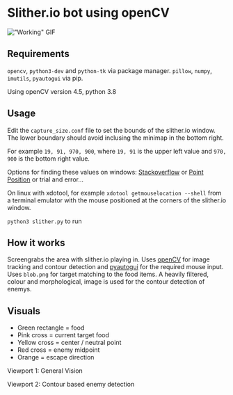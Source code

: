 # Slither.io bot using openCV

!["Working" GIF](currentprogress.gif)

## Requirements

`opencv`, `python3-dev` and `python-tk` via package manager. `pillow`, `numpy`, `imutils`, `pyautogui` via pip. 

Using openCV version 4.5, python 3.8

## Usage

Edit the `capture_size.conf` file to set the bounds of the slither.io window.
The lower boundary should avoid inclusing the minimap in the bottom right.

For example `19, 91, 970, 900`, where `19, 91` is the upper left value and `970, 900` is the bottom right value.

Options for finding these values on windows: [Stackoverflow](https://superuser.com/questions/85822/utilities-for-finding-x-y-screen-coordinates) or [Point Position](https://www.snapfiles.com/get/pointpos.html) or trial and error...

On linux with xdotool, for example `xdotool getmouselocation --shell` from a terminal emulator with the mouse positioned at the corners of the slither.io window.

`python3 slither.py` to run

## How it works

Screengrabs the area with slither.io playing in. Uses [openCV](https://opencv.org/) for image tracking and contour detection and [pyautogui](https://pyautogui.readthedocs.io/en/latest/) for the required mouse input.
Uses `blob.png` for target matching to the food items. A heavily filtered,
colour and morphological, image is used for the contour detection of enemys.

## Visuals

- Green rectangle = food
- Pink cross = current target food
- Yellow cross = center / neutral point
- Red cross = enemy midpoint
- Orange = escape direction

Viewport 1: General Vision

Viewport 2: Contour based enemy detection
